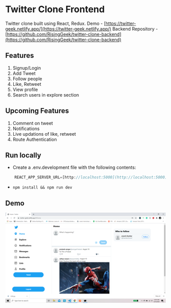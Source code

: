 # Twitter Clone Frontend

Twitter clone built using React, Redux.
Demo - [https://twitter-geek.netlify.app/](https://twitter-geek.netlify.app/)
Backend Repository - [https://github.com/RisingGeek/twitter-clone-backend](https://github.com/RisingGeek/twitter-clone-backend)

## Features

1. Signup/Login
2. Add Tweet
3. Follow people
4. Like, Retweet
5. View profile
6. Search users in explore section

## Upcoming Features

1. Comment on tweet
2. Notifications
3. Live updations of like, retweet
4. Route Authentication

## Run locally

- Create a .env.development file with the following contents:

```javascript
    REACT_APP_SERVER_URL=[http://localhost:5000](http://localhost:5000)
```

- `npm install && npm run dev`

## Demo

![Feed](demo/feed.png)
